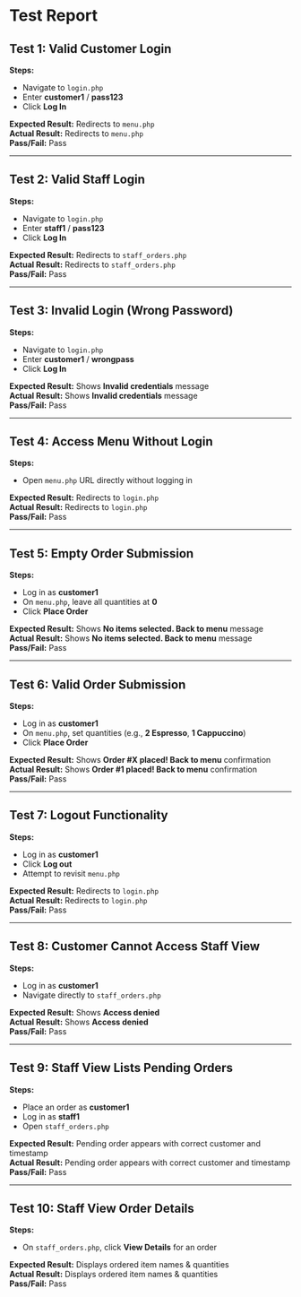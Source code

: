 # Test Report

## Test 1: Valid Customer Login
**Steps:**
- Navigate to `login.php`
- Enter **customer1** / **pass123**
- Click **Log In**

**Expected Result:** Redirects to `menu.php`  
**Actual Result:** Redirects to `menu.php`  
**Pass/Fail:** Pass

---

## Test 2: Valid Staff Login
**Steps:**
- Navigate to `login.php`
- Enter **staff1** / **pass123**
- Click **Log In**

**Expected Result:** Redirects to `staff_orders.php`  
**Actual Result:** Redirects to `staff_orders.php`  
**Pass/Fail:** Pass

---

## Test 3: Invalid Login (Wrong Password)
**Steps:**
- Navigate to `login.php`
- Enter **customer1** / **wrongpass**
- Click **Log In**

**Expected Result:** Shows **Invalid credentials** message  
**Actual Result:** Shows **Invalid credentials** message  
**Pass/Fail:** Pass

---

## Test 4: Access Menu Without Login
**Steps:**
- Open `menu.php` URL directly without logging in

**Expected Result:** Redirects to `login.php`  
**Actual Result:** Redirects to `login.php`  
**Pass/Fail:** Pass

---

## Test 5: Empty Order Submission
**Steps:**
- Log in as **customer1**
- On `menu.php`, leave all quantities at **0**
- Click **Place Order**

**Expected Result:** Shows **No items selected. Back to menu** message  
**Actual Result:** Shows **No items selected. Back to menu** message  
**Pass/Fail:** Pass

---

## Test 6: Valid Order Submission
**Steps:**
- Log in as **customer1**
- On `menu.php`, set quantities (e.g., **2 Espresso**, **1 Cappuccino**)
- Click **Place Order**

**Expected Result:** Shows **Order #X placed! Back to menu** confirmation  
**Actual Result:** Shows **Order #1 placed! Back to menu** confirmation  
**Pass/Fail:** Pass

---

## Test 7: Logout Functionality
**Steps:**
- Log in as **customer1**
- Click **Log out**
- Attempt to revisit `menu.php`

**Expected Result:** Redirects to `login.php`  
**Actual Result:** Redirects to `login.php`  
**Pass/Fail:** Pass

---

## Test 8: Customer Cannot Access Staff View
**Steps:**
- Log in as **customer1**
- Navigate directly to `staff_orders.php`

**Expected Result:** Shows **Access denied**  
**Actual Result:** Shows **Access denied**  
**Pass/Fail:** Pass

---

## Test 9: Staff View Lists Pending Orders
**Steps:**
- Place an order as **customer1**
- Log in as **staff1**
- Open `staff_orders.php`

**Expected Result:** Pending order appears with correct customer and timestamp  
**Actual Result:** Pending order appears with correct customer and timestamp  
**Pass/Fail:** Pass

---

## Test 10: Staff View Order Details
**Steps:**
- On `staff_orders.php`, click **View Details** for an order

**Expected Result:** Displays ordered item names & quantities  
**Actual Result:** Displays ordered item names & quantities  
**Pass/Fail:** Pass
